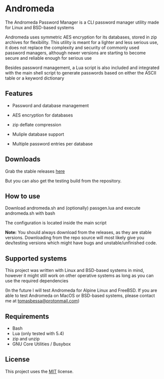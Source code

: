 Andromeda
====
The Andromeda Password Manager is a CLI password manager utility made for Linux and BSD-based systems

Andromeda uses symmetric AES encryption for its databases, stored in zip archives for flexibility. This utility is meant for a lighter and less serious use, it does not replace the complexity and security of commonly used password managers, although newer versions are starting to become secure and reliable enough for serious use

Besides password management, a Lua script is also included and integrated with the main shell script to generate passwords based on either the ASCII table or a keyword dictionary

Features
--------
* Password and database management

* AES encryption for databases

* zip deflate compression

* Muliple database support

* Multiple password entries per database

Downloads
---------
Grab the stable releases [here](https://github.com/spacebanana420/Andromeda/releases)

But you can also get the testing build from the repository.

How to use
----------
Download andromeda.sh and (optionally) passgen.lua and execute andromeda.sh with bash

The configuration is located inside the main script

**Note:** You should always download from the releases, as they are stable versions. Downloading from the repo source will most likely give you dev/testing versions which might have bugs and unstable/unfinished code.

Supported systems
----------
This project was written with Linux and BSD-based systems in mind, however it might still work on other operative systems as long as you can use the required dependencies

(In the future I will test Andromeda for Alpine Linux and FreeBSD. If you are able to test Andromeda on MacOS or BSD-based systems, please contact me at tomasbessa@protonmail.com)

Requirements
----------------------
* Bash
* Lua (only tested with 5.4)
* zip and unzip
* GNU Core Utilities / Busybox

License
-------
This project uses the [MIT](./license.md) license.
